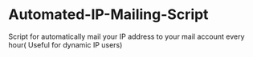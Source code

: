 # Automated-IP-Mailing-Script
Script for automatically mail your IP address to your mail account every hour( Useful for dynamic IP users)
